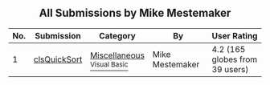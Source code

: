 ﻿<div align="center">

## All Submissions by Mike Mestemaker

</div>

No.  | Submission | Category | By   | User Rating
---- | ---------- | -------- | ---- | -----------
1 | [clsQuickSort<br />](https://github.com/Planet-Source-Code/mike-mestemaker-clsquicksort__1-1091) | [Miscellaneous<br /><sup>Visual Basic</sup>](../ByCategory/miscellaneous__1-1.md) | Mike Mestemaker | 4.2 (165 globes from 39 users)

